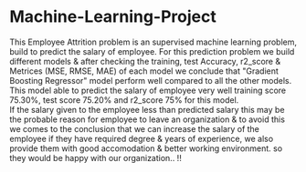 # Machine-Learning-Project
This Employee Attrition problem is an supervised machine learning problem, build to predict the salary of employee.  For this prediction problem we build different
models & after checking the training, test Accuracy, r2_score &  Metrices (MSE, RMSE, MAE) of each model we conclude that "Gradient Boosting Regressor" model perform 
well compared to all the other models.
This model able to predict the salary of employee very well training score 75.30%, test score 75.20% and r2_score 75% for this model.  
If the salary given to the employee less than predicted salary this may be the probable reason for employee to leave an organization & to avoid this we comes to the 
conclusion that we can increase the salary of the employee if they have required degree &  years of experience,  we also provide them with good accomodation & 
better working environment. so they would be happy with our organization.. !!
